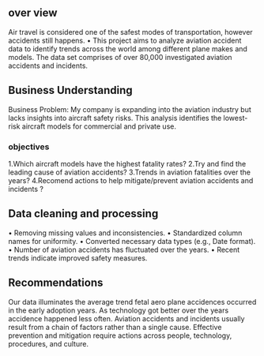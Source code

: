 ## over view  
Air travel is considered one of the safest modes of transportation, however accidents still happens. • This project aims to analyze aviation accident data to identify trends across the world among different plane makes and models.
The data set comprises of over 80,000 investigated aviation accidents and incidents.

## Business Understanding 
Business Problem: My company is expanding into the aviation industry but lacks insights into aircraft safety risks. This analysis identifies the lowest-risk aircraft models for commercial and private use.
 
### objectives
1.Which aircraft models have the highest fatality rates?
2.Try and find the leading cause of aviation accidents?
3.Trends in aviation fatalities over the years?
4.Recomend actions to help mitigate/prevent aviation accidents and incidents ?

## Data cleaning and processing 
• Removing missing values and inconsistencies. 
• Standardized column names for uniformity. 
• Converted necessary data types (e.g., Date format).
• Number of aviation accidents has fluctuated over the years. 
• Recent trends indicate improved safety measures. 

## Recommendations
Our data illuminates the average trend fetal aero plane accidences occurred in the early adoption years. As technology got better over the years accidence happened less often.
Aviation accidents and incidents usually result from a chain of factors rather than a single cause. Effective prevention and mitigation require actions across people, technology, procedures, and culture.

